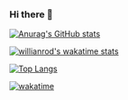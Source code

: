 ### Hi there 👋
[![Anurag's GitHub stats](https://github-readme-stats.vercel.app/api/?username=Gradrien&count_private=true&theme=tokyonight&show_icons=true&hide=prs,contribs)](https://github.com/anuraghazra/github-readme-stats)

[![willianrod's wakatime stats](https://github-readme-stats.vercel.app/api/wakatime?username=Gradrien&theme=tokyonight&custom_title=CodingStats)](https://github.com/anuraghazra/github-readme-stats)

[![Top Langs](https://github-readme-stats.vercel.app/api/top-langs/?username=Gradrien&show_icons=false&theme=tokyonight)](https://github.com/anuraghazra/github-readme-stats)

[![wakatime](https://wakatime.com/badge/user/d798498d-bd88-4a91-9aad-252378ebb522.svg?style=flat-square)](https://wakatime.com/@d798498d-bd88-4a91-9aad-252378ebb522)
